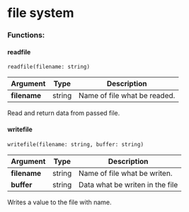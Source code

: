 # file system

### Functions:

#### readfile

`readfile(filename: string)`

| Argument     | Type   | Description                  |
| ------------ | ------ | ---------------------------- |
| **filename** | string | Name of file what be readed. |

Read and return data from passed file.

#### writefile

`writefile(filename: string, buffer: string)`

| Argument     | Type   | Description                     |
| ------------ | ------ | ------------------------------- |
| **filename** | string | Name of file what be writen.    |
| **buffer**   | string | Data what be writen in the file |

Writes a value to the file with name.

